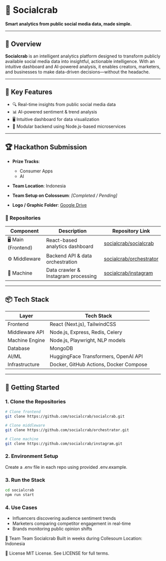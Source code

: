 # 🦀 Socialcrab

**Smart analytics from public social media data, made simple.**


---

## 🚀 Overview

**Socialcrab** is an intelligent analytics platform designed to transform publicly available social media data into insightful, actionable intelligence. With an intuitive dashboard and AI-powered analysis, it enables creators, marketers, and businesses to make data-driven decisions—without the headache.

---

## 🧠 Key Features

- 🔍 Real-time insights from public social media data
- 📊 AI-powered sentiment & trend analysis
- 🖥️ Intuitive dashboard for data visualization
- 🤖 Modular backend using Node.js-based microservices

---

## 🏆 Hackathon Submission

- **Prize Tracks**:
  - Consumer Apps
  - AI

- **Team Location**: Indonesia  
- **Team Setup on Colosseum**: _[Completed / Pending]_  
- **Logo / Graphic Folder**: [Google Drive](https://drive.google.com/drive/u/1/folders/1BZqxorprkbOLv9r8nbvoNvYbxInXNa24)

### 🔗 Repositories

| Component        | Description                           | Repository Link                                               |
|------------------|---------------------------------------|---------------------------------------------------------------|
| 🖥️ Main (Frontend) | React-based analytics dashboard       | [socialcrab/socialcrab](https://github.com/socialcrab/socialcrab) |
| ⚙️ Middleware     | Backend API & data orchestration      | [socialcrab/orchestrator](https://github.com/socialcrab/orchestrator) |
| 🤖 Machine        | Data crawler & Instagram processing   | [socialcrab/instagram](https://github.com/socialcrab/instagram) |

---

## 📦 Tech Stack

| Layer           | Tech Stack                            |
|-----------------|----------------------------------------|
| Frontend        | React (Next.js), TailwindCSS           |
| Middleware API  | Node.js, Express, Redis, Celery         |
| Machine Engine  | Node.js, Playwright, NLP models   |
| Database        | MongoDB                             |
| AI/ML           | HuggingFace Transformers, OpenAI API   |
| Infrastructure  | Docker, GitHub Actions, Docker Compose |

---

## 🔧 Getting Started

### 1. Clone the Repositories
```bash
# Clone frontend
git clone https://github.com/socialcrab/socialcrab.git

# Clone middleware
git clone https://github.com/socialcrab/orchestrator.git

# Clone machine
git clone https://github.com/socialcrab/instagram.git
```
### 2. Environment Setup
Create a .env file in each repo using provided .env.example.

### 3. Run the Stack
```bash
cd socialcrab
npm run start
```

### 4.  Use Cases
- Influencers discovering audience sentiment trends
- Marketers comparing competitor engagement in real-time
- Brands monitoring public opinion shifts

👥 Team
Team Socialcrab
Built in weeks during Collesoum
Location: Indonesia

📄 License
MIT License. See LICENSE for full terms.
